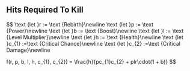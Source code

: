## Hits Required To Kill

$$
\text {let }r := \text {Rebirth}\newline
\text {let }p := \text {Power}\newline
\text {let }b := \text {Boost}\newline
\text {let }l := \text {Level Multiplier}\newline
\text {let }h := \text {Health}\newline
\text {let }c_{1} :=\text {Critical Chance}\newline
\text {let }c_{2} :=\text {Critical Damage}\newline

f(r, p, b, l, h, c_{1}, c_{2}) = \frac{h}{pc_{1}c_{2} + plr\cdot(1 + b)}
$$